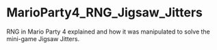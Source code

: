 # MarioParty4_RNG_Jigsaw_Jitters
RNG in Mario Party 4 explained and how it was manipulated to solve the mini-game Jigsaw Jitters.
